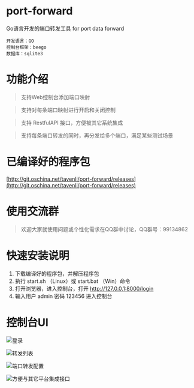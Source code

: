 # port-forward
Go语言开发的端口转发工具  for port data forward

```
开发语言：GO
控制台框架：beego
数据库：sqlite3
```

# 功能介绍

> 支持Web控制台添加端口映射

> 支持对每条端口映射进行开启和关闭控制

> 支持 RestfulAPI 接口，方便被其它系统集成

> 支持每条端口转发的同时，再分发给多个端口，满足某些测试场景

# 已编译好的程序包

[http://git.oschina.net/tavenli/port-forward/releases](http://git.oschina.net/tavenli/port-forward/releases)


# 使用交流群

> 欢迎大家就使用问题或个性化需求在QQ群中讨论，QQ群号：99134862

# 快速安装说明
1. 下载编译好的程序包，并解压程序包
2. 执行 start.sh （Linux）或 start.bat （Win）命令
3. 打开浏览器，进入控制台，打开 http://127.0.0.1:8000/login
4. 输入用户 admin  密码 123456 进入控制台


# 控制台UI
![登录](http://git.oschina.net/tavenli/port-forward/raw/master/screenshot/Login.png "在这里输入图片标题")


![转发列表](http://git.oschina.net/tavenli/port-forward/raw/master/screenshot/List.png "在这里输入图片标题")


![端口转发配置](http://git.oschina.net/tavenli/port-forward/raw/master/screenshot/edit.png "在这里输入图片标题")


![方便与其它平台集成接口](http://git.oschina.net/tavenli/port-forward/raw/master/screenshot/ApiDoc.png "在这里输入图片标题")

